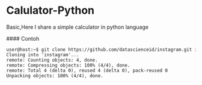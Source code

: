 # Calulator-Python
Basic,Here I share a simple calculator in python language 

#### Contoh 
  
 ``` 
 user@host:~$ git clone https://github.com/datascienceid/instagram.git instagram 
 Cloning into 'instagram'... 
 remote: Counting objects: 4, done. 
 remote: Compressing objects: 100% (4/4), done. 
 remote: Total 4 (delta 0), reused 4 (delta 0), pack-reused 0 
 Unpacking objects: 100% (4/4), done. 
 ```
